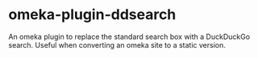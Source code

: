 # omeka-plugin-ddsearch
An omeka plugin to replace the standard search box with a DuckDuckGo search. Useful when converting an omeka site to a static version.
